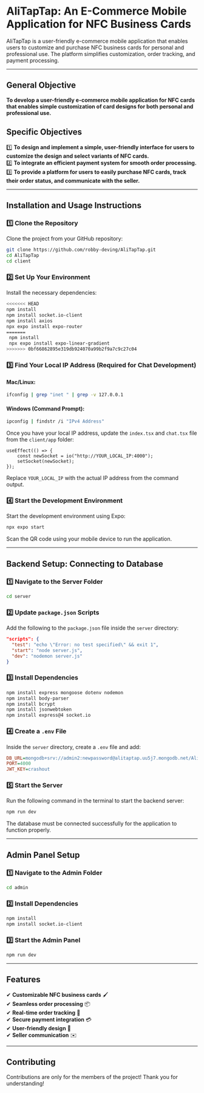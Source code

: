 # **AliTapTap: An E-Commerce Mobile Application for NFC Business Cards**

AliTapTap is a user-friendly e-commerce mobile application that enables users to customize and purchase NFC business cards for personal and professional use. The platform simplifies customization, order tracking, and payment processing.

---

## **General Objective**
**To develop a user-friendly e-commerce mobile application for NFC cards that enables simple customization of card designs for both personal and professional use.**

## **Specific Objectives**
1️⃣ **To design and implement a simple, user-friendly interface for users to customize the design and select variants of NFC cards.**  
2️⃣ **To integrate an efficient payment system for smooth order processing.**  
3️⃣ **To provide a platform for users to easily purchase NFC cards, track their order status, and communicate with the seller.**  

---

## **Installation and Usage Instructions**

### **1️⃣ Clone the Repository**
Clone the project from your GitHub repository:

```bash
git clone https://github.com/robby-deving/AliTapTap.git
cd AliTapTap
cd client
```

### **2️⃣ Set Up Your Environment**

Install the necessary dependencies:

```bash
<<<<<<< HEAD
npm install
npm install socket.io-client
npm install axios
npx expo install expo-router
=======
 npm install
 npx expo install expo-linear-gradient
>>>>>>> 0bf66862895e319db924070a99b2f9a7c9c27c04
```

### **3️⃣ Find Your Local IP Address (Required for Chat Development)**

#### **Mac/Linux:**
```bash
ifconfig | grep "inet " | grep -v 127.0.0.1
```

#### **Windows (Command Prompt):**
```bash
ipconfig | findstr /i "IPv4 Address"
```

Once you have your local IP address, update the `index.tsx` and `chat.tsx` file from the `client/app` folder:

```tsx
useEffect(() => {
    const newSocket = io("http://YOUR_LOCAL_IP:4000");
    setSocket(newSocket);
});
```

Replace `YOUR_LOCAL_IP` with the actual IP address from the command output.

### **4️⃣ Start the Development Environment**
Start the development environment using Expo:

```bash
npx expo start
```

Scan the QR code using your mobile device to run the application.

---

## **Backend Setup: Connecting to Database**

### **1️⃣ Navigate to the Server Folder**
```bash
cd server
```

### **2️⃣ Update `package.json` Scripts**
Add the following to the `package.json` file inside the `server` directory:

```json
"scripts": {
  "test": "echo \"Error: no test specified\" && exit 1",
  "start": "node server.js",
  "dev": "nodemon server.js"
}
```

### **3️⃣ Install Dependencies**
```bash
npm install express mongoose dotenv nodemon
npm install body-parser  
npm install bcrypt      
npm install jsonwebtoken 
npm install express@4 socket.io
```

### **4️⃣ Create a `.env` File**
Inside the `server` directory, create a `.env` file and add:

```ini
DB_URL=mongodb+srv://admin2:newpassword@alitaptap.uu5j7.mongodb.net/AliTapTapdb
PORT=4000
JWT_KEY=crashout
```

### **5️⃣ Start the Server**
Run the following command in the terminal to start the backend server:

```bash
npm run dev
```

The database must be connected successfully for the application to function properly.

---

## **Admin Panel Setup**

### **1️⃣ Navigate to the Admin Folder**
```bash
cd admin
```

### **2️⃣ Install Dependencies**
```bash
npm install
npm install socket.io-client
```

### **3️⃣ Start the Admin Panel**
```bash
npm run dev
```

---

## **Features**
✔ **Customizable NFC business cards** 🖌️  
✔ **Seamless order processing** 📦  
✔ **Real-time order tracking** 📍  
✔ **Secure payment integration** 💳  
✔ **User-friendly design** 📱  
✔ **Seller communication** ✉️  

---

## **Contributing**
Contributions are only for the members of the project! Thank you for understanding!
